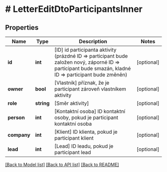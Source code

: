 # # LetterEditDtoParticipantsInner

## Properties

Name | Type | Description | Notes
------------ | ------------- | ------------- | -------------
**id** | **int** | [ID] id participanta aktivity (prázdné ID &#x3D;&gt; participant bude založen nový, záporné ID &#x3D;&gt; participant bude smazán, kladné ID &#x3D;&gt; participant bude změněn) | [optional]
**owner** | **bool** | [Vlastník] příznak, že je participant zároveň vlastníkem aktivity | [optional]
**role** | **string** | [Směr aktivity] | [optional]
**person** | **int** | [Kontaktní osoba] ID kontaktní osoby, pokud je participant kontaktní osoba | [optional]
**company** | **int** | [Klient] ID klienta, pokud je participant klient | [optional]
**lead** | **int** | [Lead] ID leadu, pokud je participant lead | [optional]

[[Back to Model list]](../../README.md#models) [[Back to API list]](../../README.md#endpoints) [[Back to README]](../../README.md)
